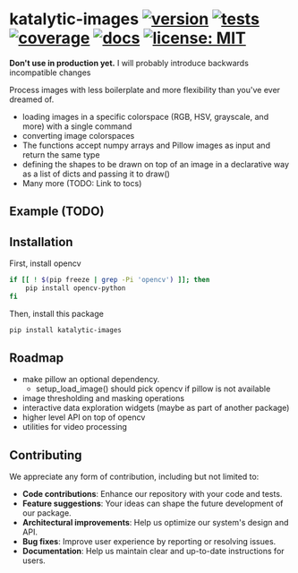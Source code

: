 # katalytic-images [![version](https://img.shields.io/pypi/v/katalytic-images)](https://pypi.org/project/katalytic-images/) [![tests](https://gitlab.com/katalytic/katalytic-images/badges/main/pipeline.svg?key_text=tests&key_width=38)](https://gitlab.com/katalytic/katalytic-images/-/commits/main) [![coverage](https://gitlab.com/katalytic/katalytic-images/badges/main/coverage.svg)](https://gitlab.com/katalytic/katalytic-images/-/commits/main) [![docs](https://img.shields.io/readthedocs/katalytic-images.svg)](https://katalytic-images.readthedocs.io/en/latest/) [![license: MIT](https://img.shields.io/badge/license-MIT-green.svg)](https://opensource.org/licenses/MIT)

**Don't use in production yet.**
I will probably introduce backwards incompatible changes

Process images with less boilerplate and more flexibility than you've ever dreamed of.

- loading images in a specific colorspace (RGB, HSV, grayscale, and more) with a single command
- converting image colorspaces
- The functions accept numpy arrays and Pillow images as input and return the same type
- defining the shapes to be drawn on top of an image in a declarative way as a list of dicts and passing it to draw()
- Many more (TODO: Link to tocs)

## Example (TODO)

## Installation
First, install opencv
```bash
if [[ ! $(pip freeze | grep -Pi 'opencv') ]]; then 
    pip install opencv-python 
fi
```
Then, install this package
```bash
pip install katalytic-images
```

## Roadmap
- make pillow an optional dependency.
   - setup_load_image() should pick opencv if pillow is not available
- image thresholding and masking operations
- interactive data exploration widgets (maybe as part of another package)
- higher level API on top of opencv
- utilities for video processing

## Contributing
We appreciate any form of contribution, including but not limited to:
- **Code contributions**: Enhance our repository with your code and tests.
- **Feature suggestions**: Your ideas can shape the future development of our package.
- **Architectural improvements**: Help us optimize our system's design and API.
- **Bug fixes**: Improve user experience by reporting or resolving issues.
- **Documentation**: Help us maintain clear and up-to-date instructions for users.
